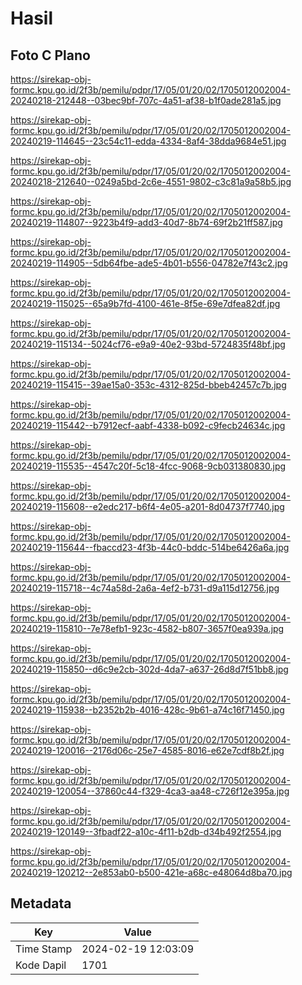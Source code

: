 # Hasil

## Foto C Plano

https://sirekap-obj-formc.kpu.go.id/2f3b/pemilu/pdpr/17/05/01/20/02/1705012002004-20240218-212448--03bec9bf-707c-4a51-af38-b1f0ade281a5.jpg

https://sirekap-obj-formc.kpu.go.id/2f3b/pemilu/pdpr/17/05/01/20/02/1705012002004-20240219-114645--23c54c11-edda-4334-8af4-38dda9684e51.jpg

https://sirekap-obj-formc.kpu.go.id/2f3b/pemilu/pdpr/17/05/01/20/02/1705012002004-20240218-212640--0249a5bd-2c6e-4551-9802-c3c81a9a58b5.jpg

https://sirekap-obj-formc.kpu.go.id/2f3b/pemilu/pdpr/17/05/01/20/02/1705012002004-20240219-114807--9223b4f9-add3-40d7-8b74-69f2b21ff587.jpg

https://sirekap-obj-formc.kpu.go.id/2f3b/pemilu/pdpr/17/05/01/20/02/1705012002004-20240219-114905--5db64fbe-ade5-4b01-b556-04782e7f43c2.jpg

https://sirekap-obj-formc.kpu.go.id/2f3b/pemilu/pdpr/17/05/01/20/02/1705012002004-20240219-115025--65a9b7fd-4100-461e-8f5e-69e7dfea82df.jpg

https://sirekap-obj-formc.kpu.go.id/2f3b/pemilu/pdpr/17/05/01/20/02/1705012002004-20240219-115134--5024cf76-e9a9-40e2-93bd-5724835f48bf.jpg

https://sirekap-obj-formc.kpu.go.id/2f3b/pemilu/pdpr/17/05/01/20/02/1705012002004-20240219-115415--39ae15a0-353c-4312-825d-bbeb42457c7b.jpg

https://sirekap-obj-formc.kpu.go.id/2f3b/pemilu/pdpr/17/05/01/20/02/1705012002004-20240219-115442--b7912ecf-aabf-4338-b092-c9fecb24634c.jpg

https://sirekap-obj-formc.kpu.go.id/2f3b/pemilu/pdpr/17/05/01/20/02/1705012002004-20240219-115535--4547c20f-5c18-4fcc-9068-9cb031380830.jpg

https://sirekap-obj-formc.kpu.go.id/2f3b/pemilu/pdpr/17/05/01/20/02/1705012002004-20240219-115608--e2edc217-b6f4-4e05-a201-8d04737f7740.jpg

https://sirekap-obj-formc.kpu.go.id/2f3b/pemilu/pdpr/17/05/01/20/02/1705012002004-20240219-115644--fbaccd23-4f3b-44c0-bddc-514be6426a6a.jpg

https://sirekap-obj-formc.kpu.go.id/2f3b/pemilu/pdpr/17/05/01/20/02/1705012002004-20240219-115718--4c74a58d-2a6a-4ef2-b731-d9a115d12756.jpg

https://sirekap-obj-formc.kpu.go.id/2f3b/pemilu/pdpr/17/05/01/20/02/1705012002004-20240219-115810--7e78efb1-923c-4582-b807-3657f0ea939a.jpg

https://sirekap-obj-formc.kpu.go.id/2f3b/pemilu/pdpr/17/05/01/20/02/1705012002004-20240219-115850--d6c9e2cb-302d-4da7-a637-26d8d7f51bb8.jpg

https://sirekap-obj-formc.kpu.go.id/2f3b/pemilu/pdpr/17/05/01/20/02/1705012002004-20240219-115938--b2352b2b-4016-428c-9b61-a74c16f71450.jpg

https://sirekap-obj-formc.kpu.go.id/2f3b/pemilu/pdpr/17/05/01/20/02/1705012002004-20240219-120016--2176d06c-25e7-4585-8016-e62e7cdf8b2f.jpg

https://sirekap-obj-formc.kpu.go.id/2f3b/pemilu/pdpr/17/05/01/20/02/1705012002004-20240219-120054--37860c44-f329-4ca3-aa48-c726f12e395a.jpg

https://sirekap-obj-formc.kpu.go.id/2f3b/pemilu/pdpr/17/05/01/20/02/1705012002004-20240219-120149--3fbadf22-a10c-4f11-b2db-d34b492f2554.jpg

https://sirekap-obj-formc.kpu.go.id/2f3b/pemilu/pdpr/17/05/01/20/02/1705012002004-20240219-120212--2e853ab0-b500-421e-a68c-e48064d8ba70.jpg


## Metadata

| Key        | Value               |
| ---------- | ------------------- |
| Time Stamp | 2024-02-19 12:03:09 |
| Kode Dapil | 1701                |




